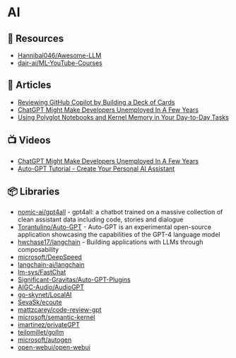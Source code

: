 # AI

## 📘 Resources
- [Hannibal046/Awesome-LLM](https://github.com/Hannibal046/Awesome-LLM)
- [dair-ai/ML-YouTube-Courses](https://github.com/dair-ai/ML-YouTube-Courses)

## 📕 Articles
- [Reviewing GitHub Copilot by Building a Deck of Cards](https://programmingpercy.tech/blog/reviewing-github-copilot-by-building-deck-of-cards/)
- [ChatGPT Might Make Developers Unemployed In A Few Years](https://programmingpercy.tech/blog/chatgpt-might-make-developers-unemployed-in-years/)
- [Using Polyglot Notebooks and Kernel Memory in Your Day-to-Day Tasks](https://nikiforovall.github.io/dotnet/ai/2024/09/11/notebook-agent.html)

## 📺 Videos
- [ChatGPT Might Make Developers Unemployed In A Few Years](https://www.youtube.com/watch?v=C6tRcvY5xZg)
- [Auto-GPT Tutorial - Create Your Personal AI Assistant ](https://www.youtube.com/watch?v=jn8n212l3PQ)


## 📦 Libraries
- [nomic-ai/gpt4all](https://github.com/nomic-ai/gpt4all) - gpt4all: a chatbot trained on a massive collection of clean assistant data including code, stories and dialogue
- [Torantulino/Auto-GPT](https://github.com/Torantulino/Auto-GPT) - Auto-GPT is an experimental open-source application showcasing the capabilities of the GPT-4 language model
- [hwchase17/langchain](https://github.com/hwchase17/langchain) - Building applications with LLMs through composability
- [microsoft/DeepSpeed](https://github.com/microsoft/DeepSpeed)
- [langchain-ai/langchain](https://github.com/langchain-ai/langchain)
- [lm-sys/FastChat](https://github.com/lm-sys/FastChat)
- [Significant-Gravitas/Auto-GPT-Plugins](https://github.com/Significant-Gravitas/Auto-GPT-Plugins)
- [AIGC-Audio/AudioGPT](https://github.com/AIGC-Audio/AudioGPT)
- [go-skynet/LocalAI](https://github.com/go-skynet/LocalAI)
- [SevaSk/ecoute](https://github.com/SevaSk/ecoute)
- [mattzcarey/code-review-gpt](https://github.com/mattzcarey/code-review-gpt)
- [microsoft/semantic-kernel](https://github.com/microsoft/semantic-kernel)
- [imartinez/privateGPT](https://github.com/imartinez/privateGPT)
- [teilomillet/gollm](https://github.com/teilomillet/gollm)
- [microsoft/autogen](https://github.com/microsoft/autogen)
- [open-webui/open-webui](https://github.com/open-webui/open-webui)